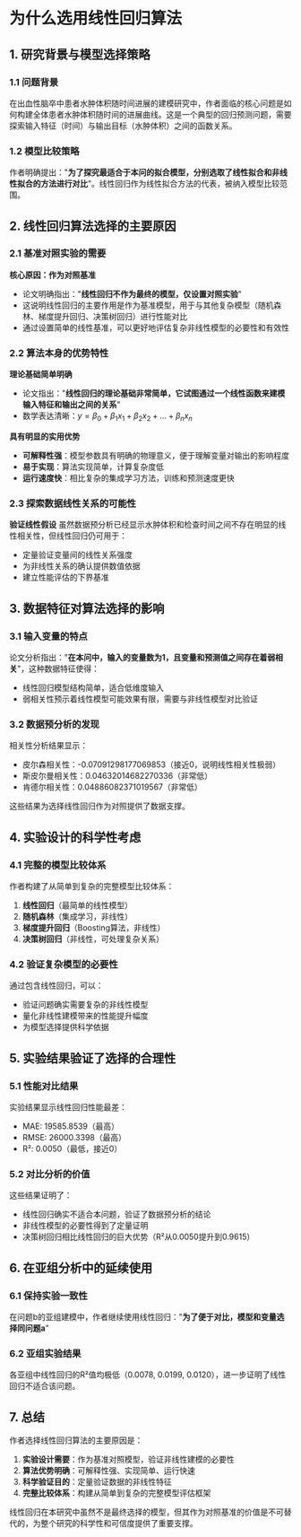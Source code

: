 # 为什么选用线性回归算法

## 1. 研究背景与模型选择策略

### 1.1 问题背景
在出血性脑卒中患者水肿体积随时间进展的建模研究中，作者面临的核心问题是如何构建全体患者水肿体积随时间的进展曲线。这是一个典型的回归预测问题，需要探索输入特征（时间）与输出目标（水肿体积）之间的函数关系。

### 1.2 模型比较策略
作者明确提出："**为了探究最适合于本问的拟合模型，分别选取了线性拟合和非线性拟合的方法进行对比**"。线性回归作为线性拟合方法的代表，被纳入模型比较范围。

## 2. 线性回归算法选择的主要原因

### 2.1 基准对照实验的需要
**核心原因：作为对照基准**
- 论文明确指出："**线性回归不作为最终的模型，仅设置对照实验**"
- 这说明线性回归的主要作用是作为基准模型，用于与其他复杂模型（随机森林、梯度提升回归、决策树回归）进行性能对比
- 通过设置简单的线性基准，可以更好地评估复杂非线性模型的必要性和有效性

### 2.2 算法本身的优势特性
**理论基础简单明确**
- 论文指出："**线性回归的理论基础非常简单，它试图通过一个线性函数来建模输入特征和输出之间的关系**"
- 数学表达清晰：$y = \beta_0 + \beta_1 x_1 + \beta_2 x_2 + \ldots + \beta_n x_n$

**具有明显的实用优势**
- **可解释性强**：模型参数具有明确的物理意义，便于理解变量对输出的影响程度
- **易于实现**：算法实现简单，计算复杂度低
- **运行速度快**：相比复杂的集成学习方法，训练和预测速度更快

### 2.3 探索数据线性关系的可能性
**验证线性假设**
虽然数据预分析已经显示水肿体积和检查时间之间不存在明显的线性相关性，但线性回归仍可用于：
- 定量验证变量间的线性关系强度
- 为非线性关系的确认提供数值依据
- 建立性能评估的下界基准

## 3. 数据特征对算法选择的影响

### 3.1 输入变量的特点
论文分析指出："**在本问中，输入的变量数为1，且变量和预测值之间存在着弱相关**"，这种数据特征使得：
- 线性回归模型结构简单，适合低维度输入
- 弱相关性预示着线性模型可能效果有限，需要与非线性模型对比验证

### 3.2 数据预分析的发现
相关性分析结果显示：
- 皮尔森相关性：-0.07091298177069853（接近0，说明线性相关性极弱）
- 斯皮尔曼相关性：0.04632014682270336（非常低）
- 肯德尔相关性：0.04886082371019567（非常低）

这些结果为选择线性回归作为对照提供了数据支撑。

## 4. 实验设计的科学性考虑

### 4.1 完整的模型比较体系
作者构建了从简单到复杂的完整模型比较体系：
1. **线性回归**（最简单的线性模型）
2. **随机森林**（集成学习，非线性）
3. **梯度提升回归**（Boosting算法，非线性）
4. **决策树回归**（非线性，可处理复杂关系）

### 4.2 验证复杂模型的必要性
通过包含线性回归，可以：
- 验证问题确实需要复杂的非线性模型
- 量化非线性建模带来的性能提升幅度
- 为模型选择提供科学依据

## 5. 实验结果验证了选择的合理性

### 5.1 性能对比结果
实验结果显示线性回归性能最差：
- MAE: 19585.8539（最高）
- RMSE: 26000.3398（最高） 
- R²: 0.0050（最低，接近0）

### 5.2 对比分析的价值
这些结果证明了：
- 线性回归确实不适合本问题，验证了数据预分析的结论
- 非线性模型的必要性得到了定量证明
- 决策树回归相比线性回归的巨大优势（R²从0.0050提升到0.9615）

## 6. 在亚组分析中的延续使用

### 6.1 保持实验一致性
在问题b的亚组建模中，作者继续使用线性回归："**为了便于对比，模型和变量选择同问题a**"

### 6.2 亚组实验结果
各亚组中线性回归的R²值均极低（0.0078, 0.0199, 0.0120），进一步证明了线性回归不适合该问题。

## 7. 总结

作者选择线性回归算法的主要原因是：

1. **实验设计需要**：作为基准对照模型，验证非线性建模的必要性
2. **算法优势明确**：可解释性强、实现简单、运行快速
3. **科学验证目的**：定量验证数据的非线性特征
4. **完整比较体系**：构建从简单到复杂的完整模型评估框架

线性回归在本研究中虽然不是最终选择的模型，但其作为对照基准的价值是不可替代的，为整个研究的科学性和可信度提供了重要支撑。 
